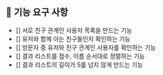 ## 🚀 기능 요구 사항

+ [] 서로 친구 관계인 사용자 목록을 만드는 기능
+ [] 유저와 함께 아는 친구들인지 확인하는 기능
+ [] 방문자 중 유저와 친구 관계인 사용자를 확인하는 기능
+ [] 결과 리스트를 점수, 이름 순서대로 정렬하는 기능
+ [] 결과 리스트의 길이가 5를 넘지 않게 만드는 기능
